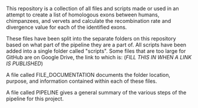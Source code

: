 This repository is a collection of all files and scripts made or used in an attempt to create a list of homologous exons between humans, chimpanzees, and vervets 
and calculate the recombination rate and divergence value for each of the identified exons.

These files have been split into the separate folders on this repository based on what part of the pipeline they are a part of. All scripts have been added into 
a single folder called "scripts". Some files that are too large for GitHub are on Google Drive, the link to which is: (*FILL THIS IN WHEN A LINK IS PUBLISHED*)

A file called FILE_DOCUMENTATION documents the folder location, purpose, and information contained within each of these files.

A file called PIPELINE gives a general summary of the various steps of the pipeline for this project.

